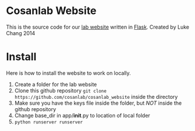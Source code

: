 # Cosanlab Website
This is the source code for our [lab website](http://cosanlab.com) written in [Flask](http://flask.pocoo.org/).  Created by Luke Chang 2014

# Install
Here is how to install the website to work on locally.
 1. Create a folder for the lab website
 2. Clone this github repository `git clone https://github.com/cosanlab/cosanlab_website` inside the directory
 3. Make sure you have the keys file inside the folder, but *NOT* inside the github repository
 4. Change base_dir in app/__init__.py to location of local folder
 5. `python runserver runserver`
